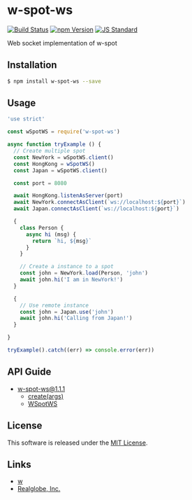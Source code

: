 w-spot-ws
==========

<!---
This file is generated by ape-tmpl. Do not update manually.
--->

<!-- Badge Start -->
<a name="badges"></a>

[![Build Status][bd_travis_shield_url]][bd_travis_url]
[![npm Version][bd_npm_shield_url]][bd_npm_url]
[![JS Standard][bd_standard_shield_url]][bd_standard_url]

[bd_repo_url]: https://github.com/realglobe-Inc/w-spot-ws
[bd_travis_url]: http://travis-ci.org/realglobe-Inc/w-spot-ws
[bd_travis_shield_url]: http://img.shields.io/travis/realglobe-Inc/w-spot-ws.svg?style=flat
[bd_travis_com_url]: http://travis-ci.com/realglobe-Inc/w-spot-ws
[bd_travis_com_shield_url]: https://api.travis-ci.com/realglobe-Inc/w-spot-ws.svg?token=
[bd_license_url]: https://github.com/realglobe-Inc/w-spot-ws/blob/master/LICENSE
[bd_codeclimate_url]: http://codeclimate.com/github/realglobe-Inc/w-spot-ws
[bd_codeclimate_shield_url]: http://img.shields.io/codeclimate/github/realglobe-Inc/w-spot-ws.svg?style=flat
[bd_codeclimate_coverage_shield_url]: http://img.shields.io/codeclimate/coverage/github/realglobe-Inc/w-spot-ws.svg?style=flat
[bd_gemnasium_url]: https://gemnasium.com/realglobe-Inc/w-spot-ws
[bd_gemnasium_shield_url]: https://gemnasium.com/realglobe-Inc/w-spot-ws.svg
[bd_npm_url]: http://www.npmjs.org/package/w-spot-ws
[bd_npm_shield_url]: http://img.shields.io/npm/v/w-spot-ws.svg?style=flat
[bd_standard_url]: http://standardjs.com/
[bd_standard_shield_url]: https://img.shields.io/badge/code%20style-standard-brightgreen.svg

<!-- Badge End -->


<!-- Description Start -->
<a name="description"></a>

Web socket implementation of w-spot

<!-- Description End -->


<!-- Overview Start -->
<a name="overview"></a>



<!-- Overview End -->


<!-- Sections Start -->
<a name="sections"></a>

<!-- Section from "doc/guides/01.Installation.md.hbs" Start -->

<a name="section-doc-guides-01-installation-md"></a>

Installation
-----

```bash
$ npm install w-spot-ws --save
```


<!-- Section from "doc/guides/01.Installation.md.hbs" End -->

<!-- Section from "doc/guides/02.Usage.md.hbs" Start -->

<a name="section-doc-guides-02-usage-md"></a>

Usage
---------

```javascript
'use strict'

const wSpotWS = require('w-spot-ws')

async function tryExample () {
  // Create multiple spot
  const NewYork = wSpotWS.client()
  const HongKong = wSpotWS()
  const Japan = wSpotWS.client()

  const port = 8080

  await HongKong.listenAsServer(port)
  await NewYork.connectAsClient(`ws://localhost:${port}`)
  await Japan.connectAsClient(`ws://localhost:${port}`)

  {
    class Person {
      async hi (msg) {
        return `hi, ${msg}`
      }
    }

    // Create a instance to a spot
    const john = NewYork.load(Person, 'john')
    await john.hi('I am in NewYork!')
  }

  {
    // Use remote instance
    const john = Japan.use('john')
    await john.hi('Calling from Japan!')
  }

}

tryExample().catch((err) => console.error(err))

```


<!-- Section from "doc/guides/02.Usage.md.hbs" End -->

<!-- Section from "doc/guides/10.API Guide.md.hbs" Start -->

<a name="section-doc-guides-10-a-p-i-guide-md"></a>

API Guide
-----

+ [w-spot-ws@1.1.1](./doc/api/api.md)
  + [create(args)](./doc/api/api.md#w-spot-ws-function-create)
  + [WSpotWS](./doc/api/api.md#w-spot-w-s-class)


<!-- Section from "doc/guides/10.API Guide.md.hbs" End -->


<!-- Sections Start -->


<!-- LICENSE Start -->
<a name="license"></a>

License
-------
This software is released under the [MIT License](https://github.com/realglobe-Inc/w-spot-ws/blob/master/LICENSE).

<!-- LICENSE End -->


<!-- Links Start -->
<a name="links"></a>

Links
------

+ [w][w_url]
+ [Realglobe, Inc.][realglobe,_inc__url]

[w_url]: https://github.com/realglobe-Inc/w
[realglobe,_inc__url]: http://realglobe.jp

<!-- Links End -->
